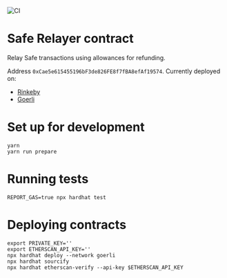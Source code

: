 ![CI](https://github.com/Uxio0/relayer-contracts/actions/workflows/ci.yml/badge.svg)

# Safe Relayer contract

Relay Safe transactions using allowances for refunding.

Address `0xCae5e615455196bF3de826FE8f7fBA8efAf19574`. Currently deployed on:

- [Rinkeby](https://rinkeby.etherscan.io/address/0xCae5e615455196bF3de826FE8f7fBA8efAf19574)
- [Goerli](https://goerli.etherscan.io/address/0xCae5e615455196bF3de826FE8f7fBA8efAf19574)

# Set up for development

```shell
yarn
yarn run prepare
```

# Running tests

```shell
REPORT_GAS=true npx hardhat test
```

# Deploying contracts

```shell
export PRIVATE_KEY=''
export ETHERSCAN_API_KEY=''
npx hardhat deploy --network goerli
npx hardhat sourcify
npx hardhat etherscan-verify --api-key $ETHERSCAN_API_KEY
```
